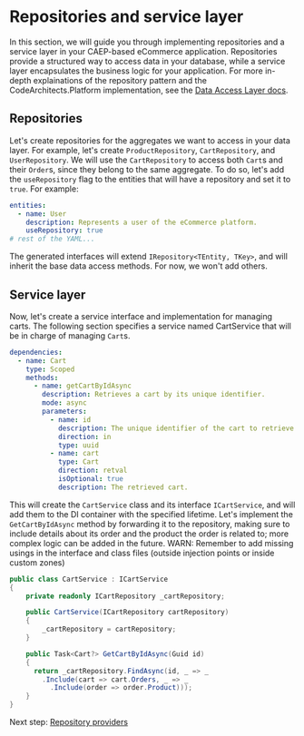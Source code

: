 # Repositories and service layer

In this section, we will guide you through implementing repositories and a service layer in your CAEP-based eCommerce application. Repositories provide a structured way to access data in your database, while a service layer encapsulates the business logic for your application. For more in-depth explainations of the repository pattern and the CodeArchitects.Platform implementation, see the [Data Access Layer docs](../../dal/dataaccesslayer.md).

## Repositories

Let's create repositories for the aggregates we want to access in your data layer. For example, let's create `ProductRepository`, `CartRepository`, and `UserRepository`. We will use the `CartRepository` to access both `Cart`s and their `Order`s, since they belong to the same aggregate. To do so, let's add the `useRepository` flag to the entities that will have a repository and set it to `true`. For example:

```yml
entities:
  - name: User
    description: Represents a user of the eCommerce platform.
    useRepository: true
# rest of the YAML...
```

The generated interfaces will extend `IRepository<TEntity, TKey>`, and will inherit the base data access methods. For now, we won't add others.

## Service layer

Now, let's create a service interface and implementation for managing carts. The following section specifies a service named CartService that will be in charge of managing `Cart`s.

```yml
dependencies:
  - name: Cart
    type: Scoped
    methods:
      - name: getCartByIdAsync
        description: Retrieves a cart by its unique identifier.
        mode: async
        parameters:
          - name: id
            description: The unique identifier of the cart to retrieve.
            direction: in
            type: uuid
          - name: cart
            type: Cart
            direction: retval
            isOptional: true
            description: The retrieved cart.
```

This will create the `CartService` class and its interface `ICartService`, and will add them to the DI container with the specified lifetime. Let's implement the `GetCartByIdAsync` method by forwarding it to the repository, making sure to include details about its order and the product the order is related to; more complex logic can be added in the future.
WARN: Remember to add missing usings in the interface and class files (outside injection points or inside custom zones)

```cs
public class CartService : ICartService
{
    private readonly ICartRepository _cartRepository;

    public CartService(ICartRepository cartRepository)
    {
        _cartRepository = cartRepository;
    }

    public Task<Cart?> GetCartByIdAsync(Guid id)
    {
      return _cartRepository.FindAsync(id, _ => _
        .Include(cart => cart.Orders, _ => _
          .Include(order => order.Product)));
    }
}
```

Next step: [Repository providers](repository-providers.md)